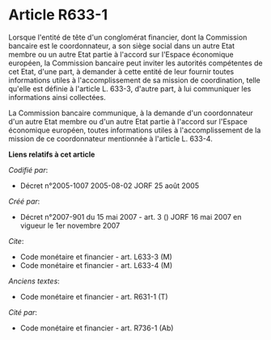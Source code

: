 # Article R633-1

Lorsque l'entité de tête d'un conglomérat financier, dont la Commission bancaire est le coordonnateur, a son siège social
dans un autre Etat membre ou un autre Etat partie à l'accord sur l'Espace économique européen, la Commission bancaire peut
inviter les autorités compétentes de cet Etat, d'une part, à demander à cette entité de leur fournir toutes informations
utiles à l'accomplissement de sa mission de coordination, telle qu'elle est définie à l'article L. 633-3, d'autre part, à lui
communiquer les informations ainsi collectées.

La Commission bancaire communique, à la demande d'un coordonnateur d'un autre Etat membre ou d'un autre Etat partie à
l'accord sur l'Espace économique européen, toutes informations utiles à l'accomplissement de la mission de ce coordonnateur
mentionnée à l'article L. 633-4.

**Liens relatifs à cet article**

_Codifié par_:

  - Décret n°2005-1007 2005-08-02 JORF 25 août 2005

_Créé par_:

  - Décret n°2007-901 du 15 mai 2007 - art. 3 () JORF 16 mai 2007 en vigueur le 1er novembre 2007

_Cite_:

  - Code monétaire et financier - art. L633-3 (M)
  - Code monétaire et financier - art. L633-4 (M)

_Anciens textes_:

  - Code monétaire et financier - art. R631-1 (T)

_Cité par_:

  - Code monétaire et financier - art. R736-1 (Ab)

